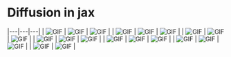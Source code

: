 # Diffusion in jax

|---|---|---|
| ![GIF](readme_images/sample_0.gif) | ![GIF](readme_images/sample_1.gif) | ![GIF](readme_images/sample_2.gif) |
| ![GIF](readme_images/sample_3.gif) | ![GIF](readme_images/sample_4.gif) | ![GIF](readme_images/sample_5.gif) |
| ![GIF](readme_images/sample_6.gif) | ![GIF](readme_images/sample_7.gif) | ![GIF](readme_images/sample_8.gif) |
| ![GIF](readme_images/sample_9.gif) | ![GIF](readme_images/sample_10.gif) | ![GIF](readme_images/sample_11.gif) |
| ![GIF](readme_images/sample_12.gif) | ![GIF](readme_images/sample_13.gif) | ![GIF](readme_images/sample_14.gif) |
| ![GIF](readme_images/sample_15.gif) | ![GIF](readme_images/sample_16.gif) | ![GIF](readme_images/sample_17.gif) |
| ![GIF](readme_images/sample_18.gif) | ![GIF](readme_images/sample_19.gif) |
